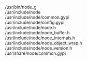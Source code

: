 /usr/bin/node\_g  
/usr/include/node  
/usr/include/node/common.gypi  
/usr/include/node/config.gypi  
/usr/include/node/node.h  
/usr/include/node/node\_buffer.h  
/usr/include/node/node\_internals.h  
/usr/include/node/node\_object\_wrap.h  
/usr/include/node/node\_version.h  
/usr/share/node/common.gypi  

